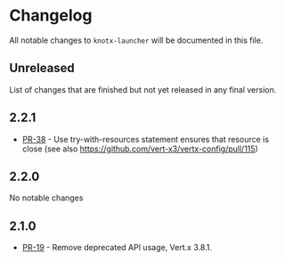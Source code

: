 # Changelog
All notable changes to `knotx-launcher` will be documented in this file.

## Unreleased
List of changes that are finished but not yet released in any final version.
                
## 2.2.1
- [PR-38](https://github.com/Knotx/knotx-launcher/pull/38) - Use try-with-resources statement ensures that resource is close (see also https://github.com/vert-x3/vertx-config/pull/115)
                
## 2.2.0
No notable changes

## 2.1.0
- [PR-19](https://github.com/Knotx/knotx-launcher/pull/19) - Remove deprecated API usage, Vert.x 3.8.1.
